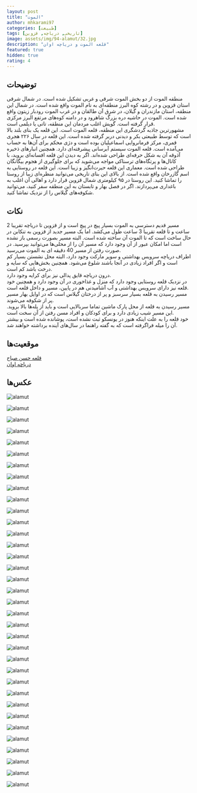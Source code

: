 ```yaml
---
layout: post
title: "الموت"
author: mhkarami97
categories: [طبیعت]
tags: [تاریخی, دریاچه, قزوین]
image: assets/img/94-alamut/32.jpg
description: "قلعه الموت و دریاچه اوان"
featured: true
hidden: true
rating: 4
---
```


## توضیحات
منطقه الموت از دو بخش الموت شرقی و غربی تشکیل شده است. در شمال شرقی استان قزوین و در رشته کوه البرز منطقه‌ای به نام الموت واقع شده است. در شمال این منطقه، استان مازندران و گیلان، در شرق آن طالقان و در غرب الموت رودبار زیتون واقع شده است. الموت در حاشیه دره بزرگ شاهرود و در دامنه کوه‌های مرتفع البرز مرکزی قرار گرفته است. گویش اغلب مردمان این منطقه، تاتی یا دیلمی است.  
مشهورترین جاذبه گردشگری این منطقه، قلعه الموت است. این قلعه یک بنای بلند بالا است که توسط طبیعتی بکر و دیدنی دربر گرفته شده است. این قلعه در سال ۲۲۶ هجری قمری، مرکز فرمانروایی اسماعیلیان بوده است و دژی محکم برای آن‌ها به حساب می‌آمده است. قلعه الموت سیستم آبرسانی پیشرفته‌ای دارد. همچنین انبارهای ذخیره آذوقه آن به شکل حرفه‌ای طراحی شده‌اند. اگر به دیدن این قلعه افسانه‌ای بروید، با کانال‌ها و پرتگاه‌های ترسناکی مواجه می‌شوید که برای جلوگیری از هجوم بیگانگان طراحی شده است. معماری این قلعه حیرت‌انگیز و زیبا است.
این قلعه در روستایی به اسم گازرخان واقع شده است. از بالای این بنای تاریخی می‌توانید منظره‌ای زیبا از روستا را تماشا کنید. این روستا در ۹۵ کیلومتری شمال قزوین قرار دارد و اهالی آن اغلب به باغداری می‌پردازند. اگر در فصل بهار و تابستان به این منطقه سفر کنید، می‌توانید شکوفه‌های گیلاس را از نزدیک تماشا کنید.  

## نکات
مسیر قدیم دسترسی به الموت بسیار پیچ در پیچ است و از قزوین تا دریاچه تقریبا 2 ساعت و تا قلعه تقریبا 3 ساعت طول می‌کشد. اما یک مسیر جدید از قزوین به تنکابن در حال ساخت است که تا الموت آن ساخته شده است. البته مسیر بصورت رسمی باز نشده است اما امکان عبور از آن وجود دارد که مسیر آن را از محلی‌ها می‌توانید بپرسید. در صورت رفتن از مسیر 40 دقیقه ای به الموت می‌رسید.  
اطراف دریاچه سرویس بهداشتی و سوپر مارکت وجود دارد، البته محل نشستن بسیار کم است و اگر افراد زیادی در آنجا باشند شلوغ می‌شود. همچنین بخش‌هایی که سایه و درخت باشد کم است.  
درون دریاچه قایق پدالی نیز برای کرایه وجود دارد.  
در نزدیک قلعه روستایی وجود دارد که منزل و غذاخوری در آن وجود دارد و همچنین خود قلعه نیز دارای سرویس بهداشتی و آب آشامیدنی هم در پایین، مسیر و داخل قلعه است.  
مسیر رسیدن به قلعه بسیار سرسبز و پر از درختان گیلاس است که در اوایل بهار مسیر پر از شکوفه می‌شوند.  
مسیر رسیدن به قلعه از محل پارک ماشین تماما سربالایی است و باید از پله‌ها بالا بروید. این مسیر شیب زیادی دارد و برای کودکان و افراد مسن رفتن از آن سخت است.  
خود قلعه را به علت اینکه هنوز در یونسکو ثبت نشده است، پوشانده شده است و بیشتر آن را میله فراگرفته است که به گفته راهنما در سال‌های آینده برداشته خواهند شد.  


## موقعیت‌ها
[قلعه حسن صباح](https://www.google.com/maps/place/Alamut+Castle/@36.44506,50.5833504,17z/data=!3m1!4b1!4m6!3m5!1s0x3f8c84055a4a27e1:0xae0a17e2074a1754!8m2!3d36.44506!4d50.5859253!16zL20vMDFkMnN0?entry=ttu)  
[دریاچه اوان](https://www.google.com/maps/place/Evan+Lake/@36.4834776,50.4344236,15.96z/data=!4m15!1m8!3m7!1s0x3f8b623fee7f40f5:0x47a81ca993f0b0d0!2sEvan,+Qazvin+Province,+Iran!3b1!8m2!3d36.4912502!4d50.4521375!16s%2Fg%2F1ywqf_0sg!3m5!1s0x3f8b63ec25a1f6cb:0x9c34ccf8592769c3!8m2!3d36.4819965!4d50.4439626!16s%2Fg%2F11syr3x09k?entry=ttu)  


## عکس‌ها

![alamut](/assets/img/94-alamut/01.jpg)  

![alamut](/assets/img/94-alamut/03.jpg)  

![alamut](/assets/img/94-alamut/04.jpg)  

![alamut](/assets/img/94-alamut/05.jpg)  

![alamut](/assets/img/94-alamut/06.jpg)  

![alamut](/assets/img/94-alamut/07.jpg)  

![alamut](/assets/img/94-alamut/08.jpg)  

![alamut](/assets/img/94-alamut/09.jpg)  

![alamut](/assets/img/94-alamut/10.jpg)  

![alamut](/assets/img/94-alamut/11.jpg)  

![alamut](/assets/img/94-alamut/12.jpg)  

![alamut](/assets/img/94-alamut/13.jpg)  

![alamut](/assets/img/94-alamut/14.jpg)  

![alamut](/assets/img/94-alamut/15.jpg)  

![alamut](/assets/img/94-alamut/16.jpg)  

![alamut](/assets/img/94-alamut/17.jpg)  

![alamut](/assets/img/94-alamut/18.jpg)  

![alamut](/assets/img/94-alamut/19.jpg)  

![alamut](/assets/img/94-alamut/20.jpg)  

![alamut](/assets/img/94-alamut/21.jpg)  

![alamut](/assets/img/94-alamut/22.jpg)  

![alamut](/assets/img/94-alamut/23.jpg)  

![alamut](/assets/img/94-alamut/24.jpg)  

![alamut](/assets/img/94-alamut/25.jpg)  

![alamut](/assets/img/94-alamut/26.jpg)  

![alamut](/assets/img/94-alamut/27.jpg)  

![alamut](/assets/img/94-alamut/28.jpg)  

![alamut](/assets/img/94-alamut/29.jpg)  

![alamut](/assets/img/94-alamut/30.jpg)  

![alamut](/assets/img/94-alamut/31.jpg)  

![alamut](/assets/img/94-alamut/32.jpg)  

![alamut](/assets/img/94-alamut/33.jpg)  

![alamut](/assets/img/94-alamut/34.jpg)  

![alamut](/assets/img/94-alamut/35.jpg)  

![alamut](/assets/img/94-alamut/36.jpg)  
